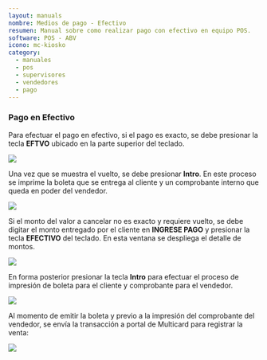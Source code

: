 ```yaml
---
layout: manuals
nombre: Medios de pago - Efectivo
resumen: Manual sobre como realizar pago con efectivo en equipo POS.
software: POS - ABV
icono: mc-kiosko
category:
  - manuales
  - pos
  - supervisores
  - vendedores
  - pago
---
```

### Pago en Efectivo

Para efectuar el pago en efectivo, si el pago es exacto, se debe presionar la tecla **EFTVO** ubicado en la parte superior del teclado.

<p class="centrado"><img src="{{site.baseurl}}/docs/pos/img/contrato/28.png"></p>

Una vez que se muestra el vuelto, se debe presionar **Intro**. En este proceso se imprime la boleta que se entrega al cliente y un comprobante interno que queda en poder del vendedor.

<p class="centrado"><img src="{{site.baseurl}}/docs/pos/img/contrato/29.png"></p>

Si el monto del valor a cancelar no es exacto y requiere vuelto, se debe digitar el monto entregado por el cliente en **INGRESE PAGO** y presionar la tecla **EFECTIVO** del teclado. En esta ventana se despliega el detalle de montos.

<p class="centrado"><img src="{{site.baseurl}}/docs/pos/img/contrato/30.png"></p>

En forma posterior presionar la tecla **Intro** para efectuar el proceso de impresión de boleta para el cliente y comprobante para el vendedor.

<p class="centrado"><img src="{{site.baseurl}}/docs/pos/img/contrato/31.png"></p>

Al momento de emitir la boleta y previo a la impresión del comprobante del vendedor, se envía la transacción a portal de Multicard para registrar la venta:

<p class="centrado"><img src="{{site.baseurl}}/docs/pos/img/contrato/32.png"></p>